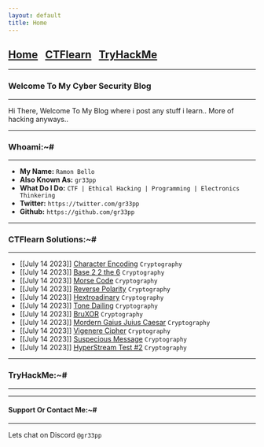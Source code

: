 ```yaml
---
layout: default
title: Home
---
```


<h2 class="mume-header" id="mainindexhtml-nbspnbsp-contactcontacthtml"><a href="./index.html">Home</a>&#xA0;&#xA0;&#xA0;<a href="/posts/ctflearn/index.html">CTFlearn</a>&#xA0;&#xA0;&#xA0;<a href="/posts/tryhackme/index.html">TryHackMe</a></h2>

* * *
### Welcome To My Cyber Security Blog
* * *

Hi There, Welcome To My Blog where i post any stuff i learn.. More of hacking anyways..

* * *
### Whoami:~#
* * *

- **My Name:**    `Ramon Bello`
- **Also Known As:** `gr33pp`
- **What Do I Do:**  `CTF | Ethical Hacking | Programming | Electronics Thinkering`
- **Twitter:** `https://twitter.com/gr33pp`
- **Github:** `https://github.com/gr33pp`

* * *
### **CTFlearn Solutions:~#**
* * *
- [[July 14 2023]] [Character Encoding](https://gr33pp.github.io/posts/ctflearn/posts/character-enc) `Cryptography`
- [[July 14 2023]] [Base 2 2 the 6](https://gr33pp.github.io/posts/ctflearn/posts/base-two-two) `Cryptography`
- [[July 14 2023]] [Morse Code](https://gr33pp.github.io/posts/ctflearn/posts/morse-code) `Cryptography`
- [[July 14 2023]] [Reverse Polarity](https://gr33pp.github.io/posts/ctflearn/posts/reverse-polarity) `Cryptography`
- [[July 14 2023]] [Hextroadinary](https://gr33pp.github.io/posts/ctflearn/posts/hextroadinary) `Cryptography`
- [[July 14 2023]] [Tone Dailing](https://gr33pp.github.io/posts/ctflearn/posts/tone-dailing) `Cryptography`
- [[July 14 2023]] [BruXOR](https://gr33pp.github.io/posts/ctflearn/posts/bruxor) `Cryptography`
- [[July 14 2023]] [Mordern Gaius Juius Caesar](https://gr33pp.github.io/posts/ctflearn/posts/modern-caesar) `Cryptography`
- [[July 14 2023]] [Vigenere Cipher](https://gr33pp.github.io/posts/ctflearn/posts/vigenere) `Cryptography`
- [[July 14 2023]] [Suspecious Message](https://gr33pp.github.io/posts/ctflearn/posts/suspecious) `Cryptography`
- [[July 14 2023]] [HyperStream Test #2](https://gr33pp.github.io/posts/ctflearn/posts/hyperstream-test) `Cryptography`
  
* * *
### **TryHackMe:~#**
* * *


* * *
#### **Support Or Contact Me:~#**
* * *

Lets chat on Discord `@gr33pp` 
